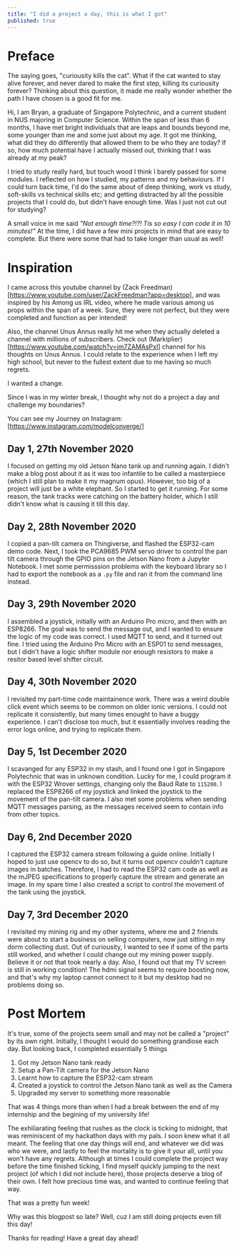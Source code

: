 ```yaml
---
title: "I did a project a day, this is what I got"
published: true
---
```


# Preface
The saying goes, "curiousity kills the cat". What if the cat wanted to stay alive forever, and never dared to make the first step, killing its curiousity forever? Thinking about this question, it made me really wonder whether the path I have chosen is a good fit for me.

Hi, I am Bryan, a graduate of Singapore Polytechnic, and a current student in NUS majoring in Computer Science. Within the span of less than 6 months, I have met bright individuals that are leaps and bounds beyond me, some younger than me and some just about my age. It got me thinking, what did they do differently that allowed them to be who they are today? If so, how much potential have I actually missed out, thinking that I was already at my peak? 

I tried to study really hard, but touch wood I think I barely passed for some modules. I reflected on how I studied, my patterns and my behaviours. If I could turn back time, I'd do the same about of deep thinking, work vs study, soft-skills vs technical skills etc; and getting distracted by all the possible projects that I could do, but didn't have enough time. Was I just not cut out for studying?

A small voice in me said <i>"Not enough time?!?! Tis so easy I can code it in 10 minutes!"</i> At the time, I did have a few mini projects in mind that are easy to complete. But there were some that had to take longer than usual as well!

# Inspiration
I came across this youtube channel by (Zack Freedman)[https://www.youtube.com/user/ZackFreedman?app=desktop], and was inspired by his Among us IRL video, where he made various among us props within the span of a week. Sure, they were not perfect, but they were completed and function as per intended!

Also, the channel Unus Annus really hit me when they actually deleted a channel with millions of subscribers. Check out (Markiplier)[https://www.youtube.com/watch?v=jm7ZAMAsPxI] channel for his thoughts on Unus Annus. I could relate to the experience when I left my high school, but never to the fullest extent due to me having so much regrets.

I wanted a change.

Since I was in my winter break, I thought why not do a project a day and challenge my boundaries?

You can see my Journey on Instagram: [https://www.instagram.com/modelconverge/]

## Day 1, 27th November 2020
I focused on getting my old Jetson Nano tank up and running again. I didn't make a blog post about it as it was too infantile to be called a masterpiece (which I still plan to make it my magnum opus). However, too big of a project will just be a white elephant. So I started to get it running. For some reason, the tank tracks were catching on the battery holder, which I still didn't know what is causing it till this day.

## Day 2, 28th November 2020
I copied a pan-tilt camera on Thingiverse, and flashed the ESP32-cam demo code. Next, I took the PCA9685 PWM servo driver to control the pan tilt camera through the GPIO pins on the Jetson Nano from a Jupyter Notebook. I met some permisssion problems with the keyboard library so I had to export the notebook as a `.py` file and ran it from the command line instead.

## Day 3, 29th November 2020
I assembled a joystick, initially with an Arduino Pro micro, and then with an ESP8266. The goal was to send the message out, and I wanted to ensure the logic of my code was correct. I used MQTT to send, and it turned out fine. I tried using the Arduino Pro Micro with an ESP01 to send messages, but I didn't have a logic shifter module nor enough resistors to make a resitor based level shifter circuit.

## Day 4, 30th November 2020
I revisited my part-time code maintainence work. There was a weird double click event which seems to be common on older ionic versions. I could not replicate it consistently, but many times enought to have a buggy experience. I can't disclose too much, but it essentially involves reading the error logs online, and trying to replicate them.

## Day 5, 1st December 2020
I scavanged for any ESP32 in my stash, and I found one I got in Singapore Polytechnic that was in unknown condition. Lucky for me, I could program it with the ESP32 Wrover settings, changing only the Baud Rate to `115200`. I replaced the ESP8266 of my joystick and linked the joystick to the movement of the pan-tilt camera. I also met some problems when sending MQTT messages parsing, as the messages received seem to contain info from other topics.

## Day 6, 2nd December 2020
I captured the ESP32 camera stream following a guide online. Initially I hoped to just use opencv to do so, but it turns out opencv couldn't capture images in batches. Therefore, I had to read the ESP32 cam code as well as the mJPEG specifications to properly capture the stream and generate an image. In my spare time I also created a script to control the movement of the tank using the joystick.

## Day 7, 3rd December 2020
I revisited my mining rig and my other systems, where me and 2 friends were about to start a business on selling computers, now just sitting in my dorm collecting dust. Out of curiousity, I wanted to see if some of the parts still worked, and whether I could change out my mining power supply. Believe it or not that took nearly a day. Also, I found out that my TV screen is still in working condition! The hdmi signal seems to require boosting now, and that's why my laptop cannot connect to it but my desktop had no problems doing so. 

# Post Mortem
It's true, some of the projects seem small and may not be called a "project" by its own right. Initially, I thought I would do something grandiose each day. But looking back, I completed essentially 5 things

1. Got my Jetson Nano tank ready
2. Setup a Pan-Tilt camera for the Jetson Nano
3. Learnt how to capture the ESP32-cam stream
4. Created a joystick to control the Jetson Nano tank as well as the Camera 
5. Upgraded my server to something more reasonable

That was 4 things more than when I had a break between the end of my internship and the begining of my university life!

The exhiliarating feeling that rushes as the clock is ticking to midnight, that was reminiscent of my hackathon days with my pals. I soon knew what it all meant. The feeling that one day things will end, and whatever we did was who we were, and lastly to feel the mortality is to give it your all, until you won't have any regrets. Although at times I could complete the project way before the time finished ticking, I find myself quickly jumping to the next project (of which I did not include here), those projects deserve a blog of their own. I felt how precious time was, and wanted to continue feeling that way.

That was a pretty fun week!

Why was this blogpost so late? Well, cuz I am still doing projects even till this day!

Thanks for reading! Have a great day ahead!